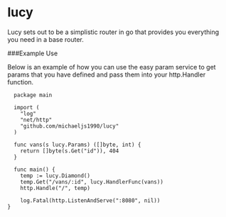 lucy
====

Lucy sets out to be a simplistic router in go that provides you everything you need in a base router.

###Example Use

Below is an example of how you can use the easy param service to get params that you have defined and pass them into your http.Handler function.

```
  package main
  
  import (
  	"log"
  	"net/http"
  	"github.com/michaeljs1990/lucy"
  )
  
  func vans(s lucy.Params) ([]byte, int) {
  	return []byte(s.Get("id")), 404
  }
  
  func main() {
  	temp := lucy.Diamond()
  	temp.Get("/vans/:id", lucy.HandlerFunc(vans))
  	http.Handle("/", temp)
  
  	log.Fatal(http.ListenAndServe(":8080", nil))
}
```
